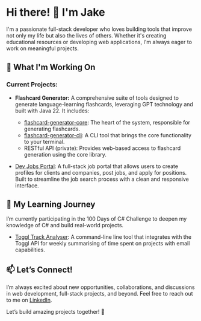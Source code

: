 # Hi there! 👋 I'm Jake
I'm a passionate full-stack developer who loves building tools that improve not only my life but also the lives of others. 
Whether it's creating educational resources or developing web applications, I'm always eager to work on meaningful projects.

## 🔨 What I'm Working On
### Current Projects:
- **Flashcard Generator:**
  A comprehensive suite of tools designed to generate language-learning flashcards, leveraging GPT technology and built with Java 22. It includes:
  - [flashcard-generator-core](https://github.com/jakegodsall/flashcard-generator-core): The heart of the system, responsible for generating flashcards.
  - [flashcard-generator-cli](https://github.com/jakegodsall/flashcard-generator-cli): A CLI tool that brings the core functionality to your terminal.
  - RESTful API (private): Provides web-based access to flashcard generation using the core library.
    
- [Dev Jobs Portal](https://github.com/jakegodsall/devjobs_portal):
    A full-stack job portal that allows users to create profiles for clients and companies, post jobs, and apply for positions. Built to streamline the job search process with a clean and responsive interface.

## 🌱 My Learning Journey
I’m currently participating in the 100 Days of C# Challenge to deepen my knowledge of C# and build real-world projects.

- [Toggl Track Analyser](https://github.com/jakegodsall/TogglTrackAnalyser):
A command-line line tool that integrates with the Toggl API for weekly summarising of time spent on projects with email capabilities.

## 📫 Let’s Connect!

I’m always excited about new opportunities, collaborations, and discussions in web development, full-stack projects, and beyond. Feel free to reach out to me on [LinkedIn](https://www.linkedin.com/in/godsalljake/).

Let’s build amazing projects together! 🚀
